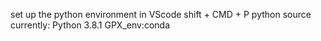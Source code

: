 set up the python environment in VScode
shift + CMD + P
python source
currently: Python 3.8.1 GPX_env:conda

<!--stackedit_data:
eyJoaXN0b3J5IjpbMTA5ODA3NDkyMV19
-->